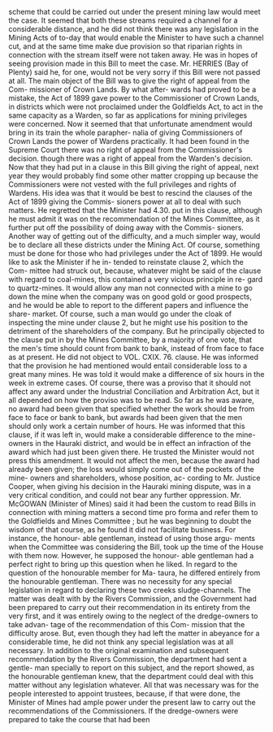 scheme that could be carried out under the present mining law would meet the case. It seemed that both these streams required a channel for a considerable distance, and he did not think there was any legislation in the Mining Acts of to-day that would enable the Minister to have such a channel cut, and at the same time make due provision so that riparian rights in connection with the stream itself were not taken away. He was in hopes of seeing provision made in this Bill to meet the case. Mr. HERRIES (Bay of Plenty) said he, for one, would not be very sorry if this Bill were not passed at all. The main object of the Bill was to give the right of appeal from the Com- missioner of Crown Lands. By what after- wards had proved to be a mistake, the Act of 1899 gave power to the Commissioner of Crown Lands, in districts which were not proclaimed under the Goldfields Act, to act in the same capacity as a Warden, so far as applications for mining privileges were concerned. Now it seemed that that unfortunate amendment would bring in its train the whole parapher- nalia of giving Commissioners of Crown Lands the power of Wardens practically. It had been found in the Supreme Court there was no right of appeal from the Commissioner's decision. though there was a right of appeal from the Warden's decision. Now that they had put in a clause in this Bill giving the right of appeal, next year they would probably find some other matter cropping up because the Commissioners were not vested with the full privileges and rights of Wardens. His idea was that it would be best to rescind the clauses of the Act of 1899 giving the Commis- sioners power at all to deal with such matters. He regretted that the Minister had 4.30. put in this clause, although he must admit it was on the recommendation of the Mines Committee, as it further put off the possibility of doing away with the Commis- sioners. Another way of getting out of the difficulty, and a much simpler way, would be to declare all these districts under the Mining Act. Of course, something must be done for those who had privileges under the Act of 1899. He would like to ask the Minister if he in- tended to reinstate clause 2, which the Com- mittee had struck out, because, whatever might be said of the clause with regard to coal-mines, this contained a very vicious principle in re- gard to quartz-mines. It would allow any man not connected with a mine to go down the mine when the company was on good gold or good prospects, and he would be able to report to the different papers and influence the share- market. Of course, such a man would go under the cloak of inspecting the mine under clause 2, but he might use his position to the detriment of the shareholders of the company. But he principally objected to the clause put in by the Mines Committee, by a majority of one vote, that the men's time should count from bank to bank, instead of from face to face as at present. He did not object to VOL. CXIX. 76. clause. He was informed that the provision he had mentioned would entail considerable loss to a great many mines. He was told it would make a difference of six hours in the week in extreme cases. Of course, there was a proviso that it should not affect any award under the Industrial Conciliation and Arbitration Act, but it all depended on how the proviso was to be read. So far as he was aware, no award had been given that specified whether the work should be from face to face or bank to bank, but awards had been given that the men should only work a certain number of hours. He was informed that this clause, if it was left in, would make a considerable difference to the mine-owners in the Hauraki district, and would be in effect an infraction of the award which had just been given there. He trusted the Minister would not press this amendment. It would not affect the men, because the award had already been given; the loss would simply come out of the pockets of the mine- owners and shareholders, whose position, ac- cording to Mr. Justice Cooper, when giving his decision in the Hauraki mining dispute, was in a very critical condition, and could not bear any further oppression. Mr. McGOWAN (Minister of Mines) said it had been the custom to read Bills in connection with mining matters a second time pro forma and refer them to the Goldfields and Mines Committee ; but he was beginning to doubt the wisdom of that course, as he found it did not facilitate business. For instance, the honour- able gentleman, instead of using those argu- ments when the Committee was considering the Bill, took up the time of the House with them now. However, he supposed the honour- able gentleman had a perfect right to bring up this question when he liked. In regard to the question of the honourable member for Ma- taura, he differed entirely from the honourable gentleman. There was no necessity for any special legislation in regard to declaring these two creeks sludge-channels. The matter was dealt with by the Rivers Commission, and the Government had been prepared to carry out their recommendation in its entirety from the very first, and it was entirely owing to the neglect of the dredge-owners to take advan- tage of the recommendation of this Com- mission that the difficulty arose. But, even though they had left the matter in abeyance for a considerable time, he did not think any special legislation was at all necessary. In addition to the original examination and subsequent recommendation by the Rivers Commission, the department had sent a gentle- man specially to report on this subject, and the report showed, as the honourable gentleman knew, that the department could deal with this matter without any legislation whatever. All that was necessary was for the people interested to appoint trustees, because, if that were done, the Minister of Mines had ample power under the present law to carry out the recommendations of the Commissioners. If the dredge-owners were prepared to take the course that had been 